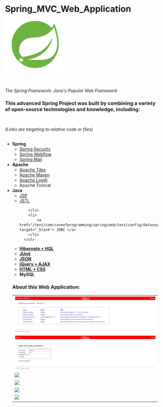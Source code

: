 # Spring_MVC_Web_Application &nbsp; &nbsp; &nbsp; &nbsp; &nbsp; <a href="https://spring.io/" target="_blank"> <img src="/WebContent/resources/spring.png"> </a>
<br>
<i>The Spring Framework: Java's Popular Web Framework</i>


<h3>This advanced Spring Project was built by combining a variety of open-source technologies and knowledge, including:</h3>
<br>

<i>(Links are targeting to relative code or files)</i>
<br>
<br>
<ul>
  <li>
      <b>Spring</b>
      <ul>
        <li>
            <a target="_blank" href="/src/com/caveofprogramming/spring/web/config/security-context.xml" >Spring Security </a>
        </li>
        <li>
             <a href="/WebContent/WEB-INF/flows/contact-flow.xml" target="_blank">Spring Webflow</a>
        </li>
        <li>
            <a href="/WebContent/WEB-INF/offers-servlet.xml" target="_blank">Spring Mail </a>
        </li>
      </ul>
  </li>
  <li>
      <b>Apache</b>
      <ul>
        <li>
            <a href="/WebContent/WEB-INF/layout/default.xml" target="_blank">Apache Tiles </a> 
        </li>
        <li>
            <a href="/pom.xml" target="_blank">Apache Maven </a> 
        </li>
        <li>
            <a href="/src/log4j.properties" target="_blank">Apache Log4j</a> 
        </li>
        <li>
            Apache Tomcat
        </li>
      </ul>
  </li>
  <li>
      <b>Java</b>
      <ul>
        <li>
            <a href="/WebContent/WEB-INF/tiles/" target="_blank">JSP </a> 
        </li>
        <li>
             <a href="/WebContent/WEB-INF/tiles/header.jsp" target="_blank">JSTL </a> 
            
        </li>
        <li>
            <a href="/test/com/caveofprogramming/spring/web/test/config/datasource.xml" target="_blank"> JDBC </a>
        </li>
      </ul>
  </li>

  <li>
    <a href="/src/com/caveofprogramming/spring/web/dao/OffersDAO.java" target="_blank"> <b>Hibernate + HQL</b> </a>
  </li>
  
  <li>   
     <a href="/test/com/caveofprogramming/spring/web/test/tests/" target="_blank"> <b>JUnit</b> </a> 
  </li>
  <li>
     <a href="/src/com/caveofprogramming/spring/web/controllers/LoginController.java" target="_blank"> <b>JSON</b> </a>  
  </li>
  <li>
    <a href="/WebContent/WEB-INF/tiles/messages.jsp" target="_blank"> <b>jQuery + AJAX</b> </a>   
  </li>
  <li>
    <a href="/WebContent/resources/css/main.css" target="_blank"> <b>HTML + CSS</b> </a>   
  </li>
  <li>
      <b>MySQL</b>
  </li>
      
</ul>
</b>

<h3>About this Web Application:</h3>

<table>
 	<tr>
		<td><a href="/WebContent/resources/index.JPG"><img src="index.JPG"></a></td>
	</tr>
 	<tr>
		<td><a href="/WebContent/resources/loginForm.JPG"><img src="loginForm.JPG"></a></td>
	</tr>
  <tr>
		<td><a href="/WebContent/resources/validation.JPG"><img src="Register.JPG"></a></td>
	</tr>
  <tr>
		<td><a href="/WebContent/resources/messages.JPG"><img src="Register.JPG"></a></td>
	</tr>
  <tr>
		<td><a href="/WebContent/resources/sendMessage.JPG"><img src="Register.JPG"></a></td>
	</tr>
  <tr>
		<td><a href="/WebContent/resources/update.JPG"><img src="Register.JPG"></a></td>
	</tr>
</table>

